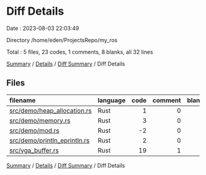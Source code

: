 # Diff Details

Date : 2023-08-03 22:03:49

Directory /home/eden/ProjectsRepo/my_ros

Total : 5 files,  23 codes, 1 comments, 8 blanks, all 32 lines

[Summary](results.md) / [Details](details.md) / [Diff Summary](diff.md) / Diff Details

## Files
| filename | language | code | comment | blank | total |
| :--- | :--- | ---: | ---: | ---: | ---: |
| [src/demo/heap_allocation.rs](/src/demo/heap_allocation.rs) | Rust | 1 | 0 | 4 | 5 |
| [src/demo/memory.rs](/src/demo/memory.rs) | Rust | 3 | 0 | 0 | 3 |
| [src/demo/mod.rs](/src/demo/mod.rs) | Rust | -2 | 0 | 0 | -2 |
| [src/demo/println_eprintln.rs](/src/demo/println_eprintln.rs) | Rust | 2 | 0 | 0 | 2 |
| [src/vga_buffer.rs](/src/vga_buffer.rs) | Rust | 19 | 1 | 4 | 24 |

[Summary](results.md) / [Details](details.md) / [Diff Summary](diff.md) / Diff Details